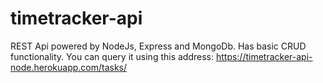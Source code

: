 # timetracker-api
REST Api powered by NodeJs, Express and MongoDb. Has basic CRUD functionality. You can query it using this address: https://timetracker-api-node.herokuapp.com/tasks/

